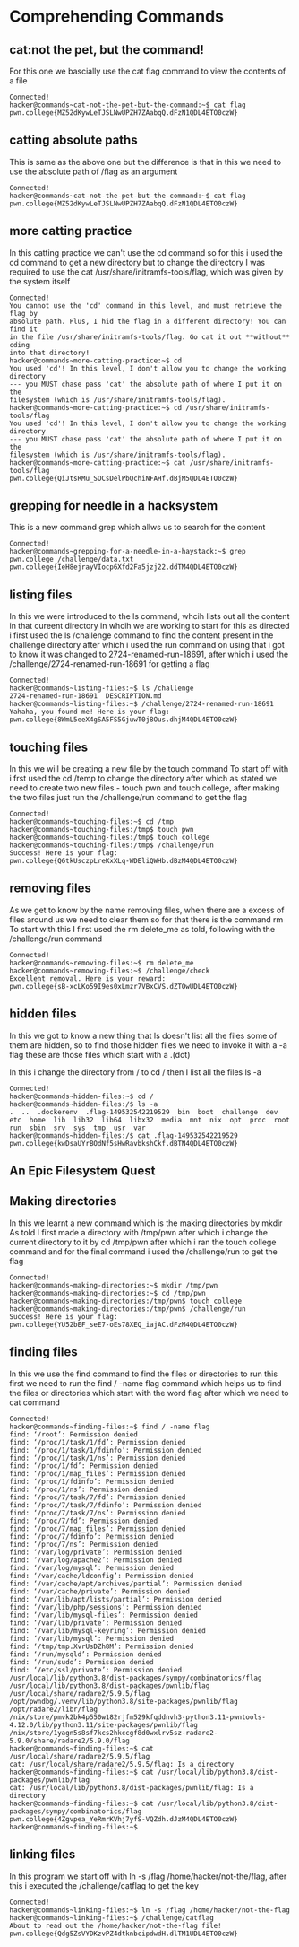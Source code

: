 # Comprehending Commands

## cat:not the pet, but the command!

For this one we bascially use the cat flag command to view the contents of a file 

    Connected!                                                                        
    hacker@commands~cat-not-the-pet-but-the-command:~$ cat flag 
    pwn.college{MZ52dKywLeTJSLNwUPZH7ZAabqQ.dFzN1QDL4ETO0czW}

## catting absolute paths

This is same as the above one but the difference is that in this we need to use the absolute path of /flag as an argument 

    Connected!                                                                        
    hacker@commands~cat-not-the-pet-but-the-command:~$ cat flag 
    pwn.college{MZ52dKywLeTJSLNwUPZH7ZAabqQ.dFzN1QDL4ETO0czW}

## more catting practice

In this catting practice we can't use the cd command so for this i used the cd command to get a new directory but to change the directory I was required to use the cat /usr/share/initramfs-tools/flag, which was given by the system itself 

    Connected!                                                                        
    You cannot use the 'cd' command in this level, and must retrieve the flag by 
    absolute path. Plus, I hid the flag in a different directory! You can find it 
    in the file /usr/share/initramfs-tools/flag. Go cat it out **without** cding 
    into that directory!
    hacker@commands~more-catting-practice:~$ cd 
    You used 'cd'! In this level, I don't allow you to change the working directory 
    --- you MUST chase pass 'cat' the absolute path of where I put it on the 
    filesystem (which is /usr/share/initramfs-tools/flag).
    hacker@commands~more-catting-practice:~$ cd /usr/share/initramfs-tools/flag
    You used 'cd'! In this level, I don't allow you to change the working directory 
    --- you MUST chase pass 'cat' the absolute path of where I put it on the 
    filesystem (which is /usr/share/initramfs-tools/flag).
    hacker@commands~more-catting-practice:~$ cat /usr/share/initramfs-tools/flag
    pwn.college{QiJtsRMu_SOCsDelPbQchiNFAHf.dBjM5QDL4ETO0czW}

## grepping for needle in a hacksystem 

This is a new command grep which allws us to search for the content 

    Connected!                                                                        
    hacker@commands~grepping-for-a-needle-in-a-haystack:~$ grep pwn.college /challenge/data.txt
    pwn.college{IeH8ejrayVIocp6Xfd2Fa5jzj22.ddTM4QDL4ETO0czW}

## listing files 

In this we were introduced to the ls command, whcih lists out all the content in that cureent directory in whcih we are working 
to start for this as directed i first used the ls /challenge command to find the content present in the challenge directory after which i used the run command on using that i got to know it was changed to 2724-renamed-run-18691, after which i used the /challenge/2724-renamed-run-18691 for getting a flag 

    Connected!                                                                        
    hacker@commands~listing-files:~$ ls /challenge
    2724-renamed-run-18691  DESCRIPTION.md
    hacker@commands~listing-files:~$ /challenge/2724-renamed-run-18691
    Yahaha, you found me! Here is your flag:
    pwn.college{8WmL5eeX4gSA5FS5GjuwT0j8Ous.dhjM4QDL4ETO0czW}

## touching files

In this we will be creating a new file by the touch command
To start off with i frst used the cd /temp to change the directory after which as stated we need to create two new files - touch pwn and touch college, after making the two files just run the /challenge/run command to get the flag

    Connected!                                                                        
    hacker@commands~touching-files:~$ cd /tmp
    hacker@commands~touching-files:/tmp$ touch pwn
    hacker@commands~touching-files:/tmp$ touch college
    hacker@commands~touching-files:/tmp$ /challenge/run
    Success! Here is your flag:
    pwn.college{Q6tkUsczpLreKxXLq-WDEliQWHb.dBzM4QDL4ETO0czW}

## removing files

As we get to know by the name removing files, when there are a excess of files around us we need to clear them so for that there is the command rm 
To start with this I first used the rm delete_me as told, following with the /challenge/run command 

    Connected!                                                                        
    hacker@commands~removing-files:~$ rm delete_me
    hacker@commands~removing-files:~$ /challenge/check 
    Excellent removal. Here is your reward:
    pwn.college{sB-xcLKo59I9es0xLmzr7VBxCVS.dZTOwUDL4ETO0czW}

## hidden files

In this we got to know a new thing that ls doesn't list all the files some of them are hidden, so to find those hidden files we need to invoke it with a -a flag 
these are those files which start with a .(dot)

In this i change the directory from / to cd /
then I list all the files ls -a

    Connected!                                                                        
    hacker@commands~hidden-files:~$ cd /
    hacker@commands~hidden-files:/$ ls -a
    .  ..  .dockerenv  .flag-149532542219529  bin  boot  challenge  dev  etc  home  lib  lib32  lib64  libx32  media  mnt  nix  opt  proc  root  run  sbin  srv  sys  tmp  usr  var
    hacker@commands~hidden-files:/$ cat .flag-149532542219529
    pwn.college{kwDsaUYrBOdNf5sHwRavbkshCkf.dBTN4QDL4ETO0czW}

## An Epic Filesystem Quest 

## Making directories 

In this we learnt a new command which is the making directories by mkdir 
As told I first made a directory with /tmp/pwn after which i change the current directory to it by cd /tmp/pwn after which i ran the touch college command and for the final command i used the /challenge/run to get the flag 

    Connected!                                                                        
    hacker@commands~making-directories:~$ mkdir /tmp/pwn
    hacker@commands~making-directories:~$ cd /tmp/pwn
    hacker@commands~making-directories:/tmp/pwn$ touch college
    hacker@commands~making-directories:/tmp/pwn$ /challenge/run
    Success! Here is your flag:
    pwn.college{YU52bEF_seE7-oEs78XEQ_iajAC.dFzM4QDL4ETO0czW}

## finding files

In this we use the find command to find the files or directories 
to run this first we need to run the find / -name flag command which helps us to find the files or directories which start with the word flag 
after which we need to cat command 

    Connected!                                                                        
    hacker@commands~finding-files:~$ find / -name flag
    find: ‘/root’: Permission denied
    find: ‘/proc/1/task/1/fd’: Permission denied
    find: ‘/proc/1/task/1/fdinfo’: Permission denied
    find: ‘/proc/1/task/1/ns’: Permission denied
    find: ‘/proc/1/fd’: Permission denied
    find: ‘/proc/1/map_files’: Permission denied
    find: ‘/proc/1/fdinfo’: Permission denied
    find: ‘/proc/1/ns’: Permission denied
    find: ‘/proc/7/task/7/fd’: Permission denied
    find: ‘/proc/7/task/7/fdinfo’: Permission denied
    find: ‘/proc/7/task/7/ns’: Permission denied
    find: ‘/proc/7/fd’: Permission denied
    find: ‘/proc/7/map_files’: Permission denied
    find: ‘/proc/7/fdinfo’: Permission denied
    find: ‘/proc/7/ns’: Permission denied
    find: ‘/var/log/private’: Permission denied
    find: ‘/var/log/apache2’: Permission denied
    find: ‘/var/log/mysql’: Permission denied
    find: ‘/var/cache/ldconfig’: Permission denied
    find: ‘/var/cache/apt/archives/partial’: Permission denied
    find: ‘/var/cache/private’: Permission denied
    find: ‘/var/lib/apt/lists/partial’: Permission denied
    find: ‘/var/lib/php/sessions’: Permission denied
    find: ‘/var/lib/mysql-files’: Permission denied
    find: ‘/var/lib/private’: Permission denied
    find: ‘/var/lib/mysql-keyring’: Permission denied
    find: ‘/var/lib/mysql’: Permission denied
    find: ‘/tmp/tmp.XvrUsDZh8M’: Permission denied
    find: ‘/run/mysqld’: Permission denied
    find: ‘/run/sudo’: Permission denied
    find: ‘/etc/ssl/private’: Permission denied
    /usr/local/lib/python3.8/dist-packages/sympy/combinatorics/flag
    /usr/local/lib/python3.8/dist-packages/pwnlib/flag
    /usr/local/share/radare2/5.9.5/flag
    /opt/pwndbg/.venv/lib/python3.8/site-packages/pwnlib/flag
    /opt/radare2/libr/flag
    /nix/store/pmvk2bk4p550w182rjfm529kfqddnvh3-python3.11-pwntools-4.12.0/lib/python3.11/site-packages/pwnlib/flag
    /nix/store/1yagn5s8sf7kcs2hkccgf8d0wxlrv5sz-radare2-5.9.0/share/radare2/5.9.0/flag
    hacker@commands~finding-files:~$ cat /usr/local/share/radare2/5.9.5/flag
    cat: /usr/local/share/radare2/5.9.5/flag: Is a directory
    hacker@commands~finding-files:~$ cat /usr/local/lib/python3.8/dist-packages/pwnlib/flag
    cat: /usr/local/lib/python3.8/dist-packages/pwnlib/flag: Is a directory
    hacker@commands~finding-files:~$ cat /usr/local/lib/python3.8/dist-packages/sympy/combinatorics/flag
    pwn.college{4Zgvpea_YeRmrKVhj7yfS-VQZdh.dJzM4QDL4ETO0czW}
    hacker@commands~finding-files:~$ 

## linking files 

In this program we start off with ln -s /flag /home/hacker/not-the/flag, after this i executed the /challenge/catflag to get the key

    Connected!                                                                        
    hacker@commands~linking-files:~$ ln -s /flag /home/hacker/not-the-flag
    hacker@commands~linking-files:~$ /challenge/catflag
    About to read out the /home/hacker/not-the-flag file!
    pwn.college{Qdg5ZsVYDKzvPZ4dtknbcipdwdH.dlTM1UDL4ETO0czW}



